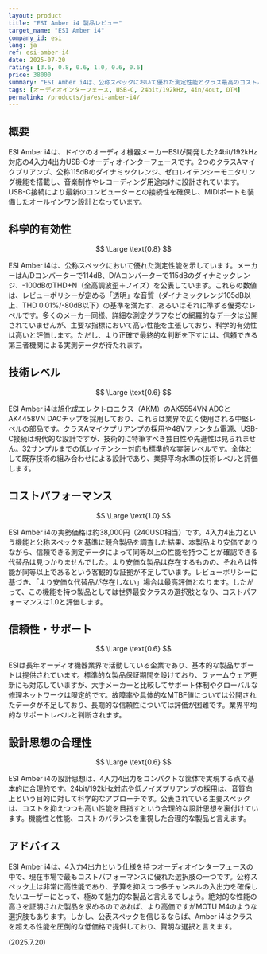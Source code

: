 ```yaml
---
layout: product
title: "ESI Amber i4 製品レビュー"
target_name: "ESI Amber i4"
company_id: esi
lang: ja
ref: esi-amber-i4
date: 2025-07-20
rating: [3.6, 0.8, 0.6, 1.0, 0.6, 0.6]
price: 38000
summary: "ESI Amber i4は、公称スペックにおいて優れた測定性能とクラス最高のコストパフォーマンスを両立した4in/4outオーディオインターフェースです。"
tags: [オーディオインターフェース, USB-C, 24bit/192kHz, 4in/4out, DTM]
permalink: /products/ja/esi-amber-i4/
---
```


## 概要

ESI Amber i4は、ドイツのオーディオ機器メーカーESIが開発した24bit/192kHz対応の4入力4出力USB-Cオーディオインターフェースです。2つのクラスAマイクプリアンプ、公称115dBのダイナミックレンジ、ゼロレイテンシーモニタリング機能を搭載し、音楽制作やレコーディング用途向けに設計されています。USB-C接続により最新のコンピューターとの接続性を確保し、MIDIポートも装備したオールインワン設計となっています。

## 科学的有効性

$$ \Large \text{0.8} $$

ESI Amber i4は、公称スペックにおいて優れた測定性能を示しています。メーカーはA/Dコンバーターで114dB、D/Aコンバーターで115dBのダイナミックレンジ、-100dBのTHD+N（全高調波歪＋ノイズ）を公表しています。これらの数値は、レビューポリシーが定める「透明」な音質（ダイナミックレンジ105dB以上、THD 0.01%/-80dB以下）の基準を満たす、あるいはそれに準ずる優秀なレベルです。多くのメーカー同様、詳細な測定グラフなどの網羅的なデータは公開されていませんが、主要な指標において高い性能を主張しており、科学的有効性は高いと評価します。ただし、より正確で最終的な判断を下すには、信頼できる第三者機関による実測データが待たれます。

## 技術レベル

$$ \Large \text{0.6} $$

ESI Amber i4は旭化成エレクトロニクス（AKM）のAK5554VN ADCとAK4458VN DACチップを採用しており、これらは業界で広く使用される中堅レベルの部品です。クラスAマイクプリアンプの採用や48Vファンタム電源、USB-C接続は現代的な設計ですが、技術的に特筆すべき独自性や先進性は見られません。32サンプルまでの低レイテンシー対応も標準的な実装レベルです。全体として既存技術の組み合わせによる設計であり、業界平均水準の技術レベルと評価します。

## コストパフォーマンス

$$ \Large \text{1.0} $$

ESI Amber i4の実勢価格は約38,000円（240USD相当）です。4入力4出力という機能と公称スペックを基準に競合製品を調査した結果、本製品より安価でありながら、信頼できる測定データによって同等以上の性能を持つことが確認できる代替品は見つかりませんでした。より安価な製品は存在するものの、それらは性能が同等以上であるという客観的な証拠が不足しています。レビューポリシーに基づき、「より安価な代替品が存在しない」場合は最高評価となります。したがって、この機能を持つ製品としては世界最安クラスの選択肢となり、コストパフォーマンスは1.0と評価します。

## 信頼性・サポート

$$ \Large \text{0.6} $$

ESIは長年オーディオ機器業界で活動している企業であり、基本的な製品サポートは提供されています。標準的な製品保証期間を設けており、ファームウェア更新にも対応していますが、大手メーカーと比較してサポート体制やグローバルな修理ネットワークは限定的です。故障率や具体的なMTBF値については公開されたデータが不足しており、長期的な信頼性については評価が困難です。業界平均的なサポートレベルと判断されます。

## 設計思想の合理性

$$ \Large \text{0.6} $$

ESI Amber i4の設計思想は、4入力4出力をコンパクトな筐体で実現する点で基本的に合理的です。24bit/192kHz対応や低ノイズプリアンプの採用は、音質向上という目的に対して科学的なアプローチです。公表されている主要スペックは、コストを抑えつつも高い性能を目指すという合理的な設計思想を裏付けています。機能性と性能、コストのバランスを重視した合理的な製品と言えます。

## アドバイス

ESI Amber i4は、4入力4出力という仕様を持つオーディオインターフェースの中で、現在市場で最もコストパフォーマンスに優れた選択肢の一つです。公称スペック上は非常に高性能であり、予算を抑えつつ多チャンネルの入出力を確保したいユーザーにとって、極めて魅力的な製品と言えるでしょう。絶対的な性能の高さを証明された製品を求めるのであれば、より高価ですがMOTU M4のような選択肢もあります。しかし、公表スペックを信じるならば、Amber i4はクラスを超える性能を圧倒的な低価格で提供しており、賢明な選択と言えます。

(2025.7.20)